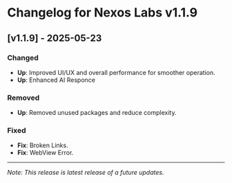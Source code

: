 # Changelog for Nexos Labs v1.1.9

## [v1.1.9] - 2025-05-23

### Changed

- **Up**: Improved UI/UX and overall performance for smoother operation.
- **Up**: Enhanced AI Responce

### Removed

- **Up**: Removed unused packages and reduce complexity.

### Fixed

- **Fix**: Broken Links.
- **Fix**: WebView Error.

---

_Note: This release is latest release of a future updates._
